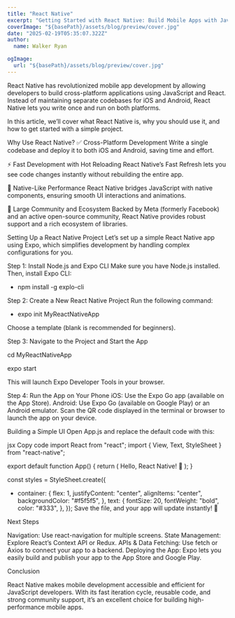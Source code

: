 ```yaml
---
title: "React Native"
excerpt: "Getting Started with React Native: Build Mobile Apps with Javascript"
coverImage: "${basePath}/assets/blog/preview/cover.jpg"
date: "2025-02-19T05:35:07.322Z"
author:
  name: Walker Ryan

ogImage:
  url: "${basePath}/assets/blog/preview/cover.jpg"
---
```


React Native has revolutionized mobile app development by allowing developers to build cross-platform applications using JavaScript and React. Instead of maintaining separate codebases for iOS and Android, React Native lets you write once and run on both platforms.

In this article, we’ll cover what React Native is, why you should use it, and how to get started with a simple project.

Why Use React Native?
✅ Cross-Platform Development
Write a single codebase and deploy it to both iOS and Android, saving time and effort.

⚡ Fast Development with Hot Reloading
React Native’s Fast Refresh lets you see code changes instantly without rebuilding the entire app.

📱 Native-Like Performance
React Native bridges JavaScript with native components, ensuring smooth UI interactions and animations.

🔌 Large Community and Ecosystem
Backed by Meta (formerly Facebook) and an active open-source community, React Native provides robust support and a rich ecosystem of libraries.

Setting Up a React Native Project
Let’s set up a simple React Native app using Expo, which simplifies development by handling complex configurations for you.

Step 1: Install Node.js and Expo CLI
Make sure you have Node.js installed. Then, install Expo CLI:

- npm install -g explo-cli

Step 2: Create a New React Native Project
Run the following command:

- expo init MyReactNativeApp

Choose a template (blank is recommended for beginners).

Step 3: Navigate to the Project and Start the App

cd MyReactNativeApp

expo start

This will launch Expo Developer Tools in your browser.

Step 4: Run the App on Your Phone
iOS: Use the Expo Go app (available on the App Store).
Android: Use Expo Go (available on Google Play) or an Android emulator.
Scan the QR code displayed in the terminal or browser to launch the app on your device.

Building a Simple UI
Open App.js and replace the default code with this:

jsx
Copy code
import React from "react";
import { View, Text, StyleSheet } from "react-native";

export default function App() {
return (
<View style={styles.container}>
<Text style={styles.text}>Hello, React Native! 🚀</Text>
</View>
);
}

const styles = StyleSheet.create({

- container: {
  flex: 1,
  justifyContent: "center",
  alignItems: "center",
  backgroundColor: "#f5f5f5",
  },
  text: {
  fontSize: 20,
  fontWeight: "bold",
  color: "#333",
  },
  });
  Save the file, and your app will update instantly! 🎉

Next Steps

Navigation: Use react-navigation for multiple screens.
State Management: Explore React’s Context API or Redux.
APIs & Data Fetching: Use fetch or Axios to connect your app to a backend.
Deploying the App: Expo lets you easily build and publish your app to the App Store and Google Play.

Conclusion

React Native makes mobile development accessible and efficient for JavaScript developers. With its fast iteration cycle, reusable code, and strong community support, it’s an excellent choice for building high-performance mobile apps.
